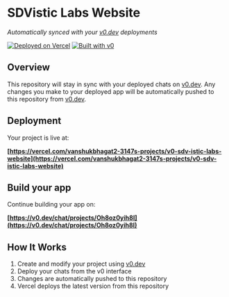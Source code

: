 # SDVistic Labs Website

*Automatically synced with your [v0.dev](https://v0.dev) deployments*

[![Deployed on Vercel](https://img.shields.io/badge/Deployed%20on-Vercel-black?style=for-the-badge&logo=vercel)](https://vercel.com/vanshukbhagat2-3147s-projects/v0-sdv-istic-labs-website)
[![Built with v0](https://img.shields.io/badge/Built%20with-v0.dev-black?style=for-the-badge)](https://v0.dev/chat/projects/Oh8oz0yih8I)

## Overview

This repository will stay in sync with your deployed chats on [v0.dev](https://v0.dev).
Any changes you make to your deployed app will be automatically pushed to this repository from [v0.dev](https://v0.dev).

## Deployment

Your project is live at:

**[https://vercel.com/vanshukbhagat2-3147s-projects/v0-sdv-istic-labs-website](https://vercel.com/vanshukbhagat2-3147s-projects/v0-sdv-istic-labs-website)**

## Build your app

Continue building your app on:

**[https://v0.dev/chat/projects/Oh8oz0yih8I](https://v0.dev/chat/projects/Oh8oz0yih8I)**

## How It Works

1. Create and modify your project using [v0.dev](https://v0.dev)
2. Deploy your chats from the v0 interface
3. Changes are automatically pushed to this repository
4. Vercel deploys the latest version from this repository